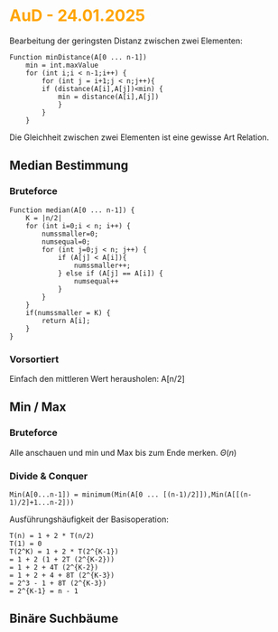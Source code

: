 # <font color = "orange">AuD - 24.01.2025</font>
Bearbeitung der geringsten Distanz zwischen zwei Elementen:
```
Function minDistance(A[0 ... n-1])
	min = int.maxValue
	for (int i;i < n-1;i++) {
		for (int j = i+1;j < n;j++){
		if (distance(A[i],A[j])<min) {
			min = distance(A[i],A[j])
			}
		}
	}
```

Die Gleichheit zwischen zwei Elementen ist eine gewisse Art Relation.

## Median Bestimmung
### Bruteforce
```
Function median(A[0 ... n-1]) {
	K = |n/2|
	for (int i=0;i < n; i++) {
		numssmaller=0;
		numsequal=0;
		for (int j=0;j < n; j++) {
			if (A[j] < A[i]){
				numssmaller++;
			} else if (A[j] == A[i]) {
				numsequal++
			}
		}
	}
	if(numssmaller = K) {
		return A[i];
	}
}
```
### Vorsortiert
Einfach den mittleren Wert herausholen: A[n/2]

## Min / Max
### Bruteforce
Alle anschauen und min und Max bis zum Ende merken.
$\Theta(n)$
### Divide & Conquer
```
Min(A[0...n-1]) = minimum(Min(A[0 ... [(n-1)/2]]),Min(A[[(n-1)/2]+1...n-2]))
```
Ausführungshäufigkeit der Basisoperation:
```
T(n) = 1 + 2 * T(n/2)
T(1) = 0
T(2^K) = 1 + 2 * T(2^{K-1})
= 1 + 2 (1 + 2T (2^{K-2}))
= 1 + 2 + 4T (2^{K-2})
= 1 + 2 + 4 + 8T (2^{K-3})
= 2^3 - 1 + 8T (2^{K-3})
= 2^{K-1} = n - 1
```

## Binäre Suchbäume
